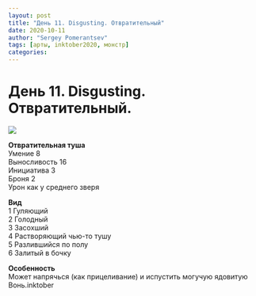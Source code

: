 ```yaml
---
layout: post
title: "День 11. Disgusting. Отвратительный"
date: 2020-10-11
author: "Sergey Pomerantsev"
tags: [арты, inktober2020, монстр]
categories:
---
```


# День 11. Disgusting. Отвратительный.

![](/images/_inktober20-11.jpg)

**Отвратительная туша**  
Умение 8  
Выносливость 16  
Инициатива 3  
Броня 2  
Урон как у среднего зверя  

**Вид**  
1 Гуляющий  
2 Голодный  
3 Засохший  
4 Растворяющий чью-то тушу  
5 Разлившийся по полу  
6 Залитый в бочку  

**Особенность**  
Может напрячься (как прицеливание) и испустить могучую ядовитую Вонь.inktober
